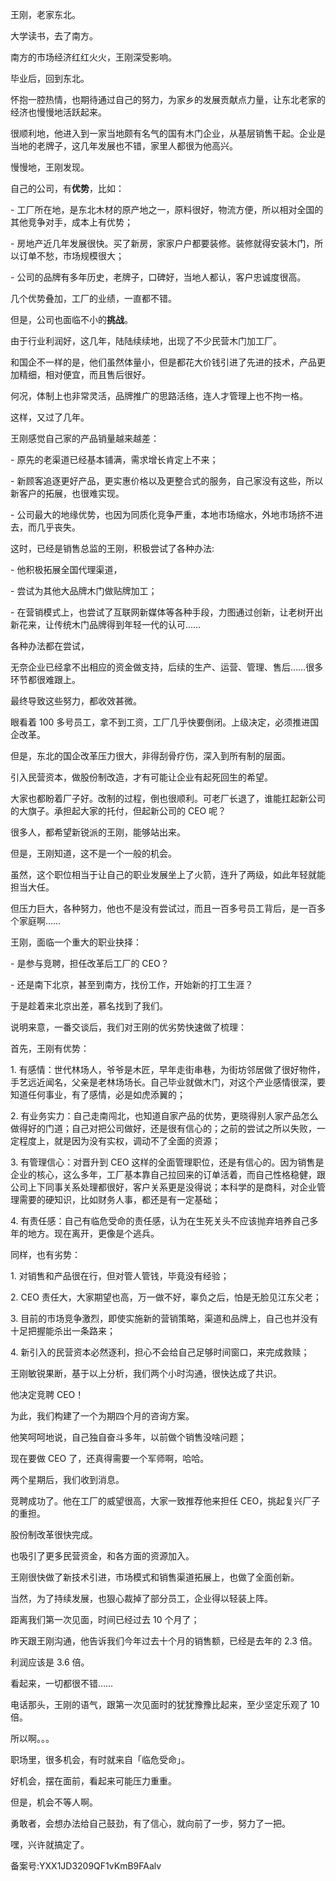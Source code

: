 王刚，老家东北。

大学读书，去了南方。

南方的市场经济红红火火，王刚深受影响。

毕业后，回到东北。

怀抱一腔热情，也期待通过自己的努力，为家乡的发展贡献点力量，让东北老家的经济也慢慢地活跃起来。

很顺利地，他进入到一家当地颇有名气的国有木门企业，从基层销售干起。企业是当地的老牌子，这几年发展也不错，家里人都很为他高兴。

慢慢地，王刚发现。

自己的公司，有**优势**，比如：

\- 工厂所在地，是东北木材的原产地之一，原料很好，物流方便，所以相对全国的其他竞争对手，成本上有优势；

\- 房地产近几年发展很快。买了新房，家家户户都要装修。装修就得安装木门，所以订单不愁，市场规模很大；

\- 公司的品牌有多年历史，老牌子，口碑好，当地人都认，客户忠诚度很高。

几个优势叠加，工厂的业绩，一直都不错。

但是，公司也面临不小的**挑战**。

由于行业利润好，这几年，陆陆续续地，出现了不少民营木门加工厂。

和国企不一样的是，他们虽然体量小，但是都花大价钱引进了先进的技术，产品更加精细，相对便宜，而且售后很好。

何况，体制上也非常灵活，品牌推广的思路活络，连人才管理上也不拘一格。

这样，又过了几年。

王刚感觉自己家的产品销量越来越差：

\- 原先的老渠道已经基本铺满，需求增长肯定上不来；

\- 新顾客追逐更好产品，更实惠价格以及更整合式的服务，自己家没有这些，所以新客户的拓展，也很难实现。

\- 公司最大的地缘优势，也因为同质化竞争严重，本地市场缩水，外地市场挤不进去，而几乎丧失。

这时，已经是销售总监的王刚，积极尝试了各种办法:

\- 他积极拓展全国代理渠道，

\- 尝试为其他大品牌木门做贴牌加工；

\- 在营销模式上，也尝试了互联网新媒体等各种手段，力图通过创新，让老树开出新花来，让传统木门品牌得到年轻一代的认可……

各种办法都在尝试，

无奈企业已经拿不出相应的资金做支持，后续的生产、运营、管理、售后……很多环节都很难跟上。

最终导致这些努力，都收效甚微。

眼看着 100 多号员工，拿不到工资，工厂几乎快要倒闭。上级决定，必须推进国企改革。

但是，东北的国企改革压力很大，非得刮骨疗伤，深入到所有制的层面。

引入民营资本，做股份制改造，才有可能让企业有起死回生的希望。

大家也都盼着厂子好。改制的过程，倒也很顺利。可老厂长退了，谁能扛起新公司的大旗子。承担起大家的托付，但起新公司的 CEO 呢？

很多人，都希望新锐派的王刚，能够站出来。

但是，王刚知道，这不是一个一般的机会。

虽然，这个职位相当于让自己的职业发展坐上了火箭，连升了两级，如此年轻就能担当大任。

但压力巨大，各种努力，他也不是没有尝试过，而且一百多号员工背后，是一百多个家庭啊……

王刚，面临一个重大的职业抉择：

\- 是参与竞聘，担任改革后工厂的 CEO？

\- 还是南下北京，甚至到南方，找份工作，开始新的打工生涯？

于是趁着来北京出差，慕名找到了我们。

说明来意，一番交谈后，我们对王刚的优劣势快速做了梳理：

首先，王刚有优势：

1\. 有感情：世代林场人，爷爷是木匠，早年走街串巷，为街坊邻居做了很好物件，手艺远近闻名，父亲是老林场场长。自己毕业就做木门，对这个产业感情很深，要知道任何事业，有了感情，必是如虎添翼的；

2\. 有业务实力：自己走南闯北，也知道自家产品的优势，更晓得别人家产品怎么做得好的门道；自己对把公司做好，还是很有信心的；之前的尝试之所以失败，一定程度上，就是因为没有实权，调动不了全面的资源；

3\. 有管理信心：对晋升到 CEO 这样的全面管理职位，还是有信心的。因为销售是企业的核心，这么多年，工厂基本靠自己拉回来的订单活着，而自己性格稳健，跟公司上下同事关系处理都很好，客户关系更是没得说；本科学的是商科，对企业管理需要的硬知识，比如财务人事，都还是有一定基础；

4\. 有责任感：自己有临危受命的责任感，认为在生死关头不应该抛弃培养自己多年的地方。现在离开，更像是个逃兵。

同样，也有劣势：

1\. 对销售和产品很在行，但对管人管钱，毕竟没有经验；

2\. CEO 责任大，大家期望也高，万一做不好，辜负之后，怕是无脸见江东父老；

3\. 目前的市场竞争激烈，即使实施新的营销策略，渠道和品牌上，自己也并没有十足把握能杀出一条路来；

4\. 新引入的民营资本必然逐利，担心不会给自己足够时间窗口，来完成救赎；

王刚敏锐果断，基于以上分析，我们两个小时沟通，很快达成了共识。

他决定竞聘 CEO！

为此，我们构建了一个为期四个月的咨询方案。

他笑呵呵地说，自己独自奋斗多年，以前做个销售没啥问题；

现在要做 CEO 了，还真得需要一个军师啊，哈哈。

两个星期后，我们收到消息。

竞聘成功了。他在工厂的威望很高，大家一致推荐他来担任 CEO，挑起复兴厂子的重担。

股份制改革很快完成。

也吸引了更多民营资金，和各方面的资源加入。

王刚很快做了新技术引进，市场模式和销售渠道拓展上，也做了全面创新。

当然，为了持续发展，也狠心裁掉了部分员工，企业得以轻装上阵。

距离我们第一次见面，时间已经过去 10 个月了；

昨天跟王刚沟通，他告诉我们今年过去十个月的销售额，已经是去年的 2.3 倍。

利润应该是 3.6 倍。

看起来，一切都很不错……

电话那头，王刚的语气，跟第一次见面时的犹犹豫豫比起来，至少坚定乐观了 10 倍。

所以啊。。。

职场里，很多机会，有时就来自「临危受命」。

好机会，摆在面前，看起来可能压力重重。

但是，机会不等人啊。

勇敢者，会想办法给自己鼓劲，有了信心，就向前了一步，努力了一把。

嘿，兴许就搞定了。

备案号:YXX1JD3209QF1vKmB9FAalv